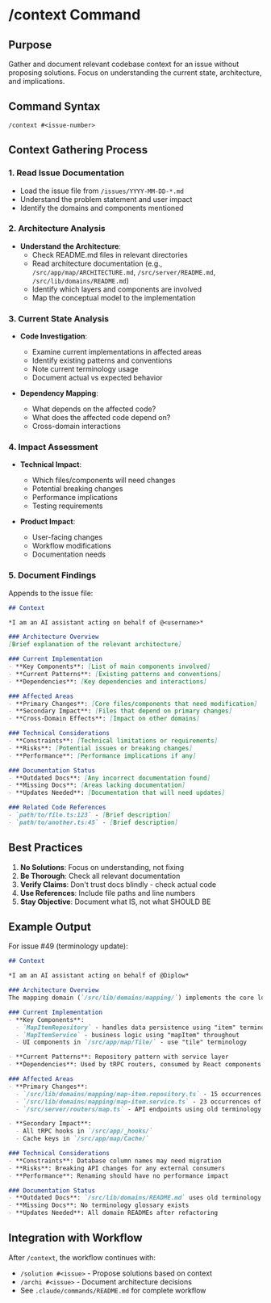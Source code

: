 # /context Command

## Purpose
Gather and document relevant codebase context for an issue without proposing solutions. Focus on understanding the current state, architecture, and implications.

## Command Syntax
```
/context #<issue-number>
```

## Context Gathering Process

### 1. Read Issue Documentation
- Load the issue file from `/issues/YYYY-MM-DD-*.md`
- Understand the problem statement and user impact
- Identify the domains and components mentioned

### 2. Architecture Analysis
- **Understand the Architecture**: 
  - Check README.md files in relevant directories
  - Read architecture documentation (e.g., `/src/app/map/ARCHITECTURE.md`, `/src/server/README.md`, `/src/lib/domains/README.md`)
  - Identify which layers and components are involved
  - Map the conceptual model to the implementation

### 3. Current State Analysis
- **Code Investigation**:
  - Examine current implementations in affected areas
  - Identify existing patterns and conventions
  - Note current terminology usage
  - Document actual vs expected behavior

- **Dependency Mapping**:
  - What depends on the affected code?
  - What does the affected code depend on?
  - Cross-domain interactions

### 4. Impact Assessment
- **Technical Impact**:
  - Which files/components will need changes
  - Potential breaking changes
  - Performance implications
  - Testing requirements

- **Product Impact**:
  - User-facing changes
  - Workflow modifications
  - Documentation needs

### 5. Document Findings

Appends to the issue file:

```markdown
## Context

*I am an AI assistant acting on behalf of @<username>*

### Architecture Overview
[Brief explanation of the relevant architecture]

### Current Implementation
- **Key Components**: [List of main components involved]
- **Current Patterns**: [Existing patterns and conventions]
- **Dependencies**: [Key dependencies and interactions]

### Affected Areas
- **Primary Changes**: [Core files/components that need modification]
- **Secondary Impact**: [Files that depend on primary changes]
- **Cross-Domain Effects**: [Impact on other domains]

### Technical Considerations
- **Constraints**: [Technical limitations or requirements]
- **Risks**: [Potential issues or breaking changes]
- **Performance**: [Performance implications if any]

### Documentation Status
- **Outdated Docs**: [Any incorrect documentation found]
- **Missing Docs**: [Areas lacking documentation]
- **Updates Needed**: [Documentation that will need updates]

### Related Code References
- `path/to/file.ts:123` - [Brief description]
- `path/to/another.ts:45` - [Brief description]
```

## Best Practices

1. **No Solutions**: Focus on understanding, not fixing
2. **Be Thorough**: Check all relevant documentation
3. **Verify Claims**: Don't trust docs blindly - check actual code
4. **Use References**: Include file paths and line numbers
5. **Stay Objective**: Document what IS, not what SHOULD BE

## Example Output

For issue #49 (terminology update):

```markdown
## Context

*I am an AI assistant acting on behalf of @Diplow*

### Architecture Overview
The mapping domain (`/src/lib/domains/mapping/`) implements the core logic for tile management and hierarchical structures. It's separate from the UI layer (`/src/app/map/`) following domain-driven design principles.

### Current Implementation
- **Key Components**: 
  - `MapItemRepository` - handles data persistence using "item" terminology
  - `MapItemService` - business logic using "mapItem" throughout
  - UI components in `/src/app/map/Tile/` - use "tile" terminology

- **Current Patterns**: Repository pattern with service layer
- **Dependencies**: Used by tRPC routers, consumed by React components

### Affected Areas
- **Primary Changes**: 
  - `/src/lib/domains/mapping/map-item.repository.ts` - 15 occurrences of "item"
  - `/src/lib/domains/mapping/map-item.service.ts` - 23 occurrences of "mapItem"
  - `/src/server/routers/map.ts` - API endpoints using old terminology

- **Secondary Impact**: 
  - All tRPC hooks in `/src/app/_hooks/`
  - Cache keys in `/src/app/map/Cache/`

### Technical Considerations
- **Constraints**: Database column names may need migration
- **Risks**: Breaking API changes for any external consumers
- **Performance**: Renaming should have no performance impact

### Documentation Status
- **Outdated Docs**: `/src/lib/domains/README.md` uses old terminology
- **Missing Docs**: No terminology glossary exists
- **Updates Needed**: All domain READMEs after refactoring
```

## Integration with Workflow

After `/context`, the workflow continues with:
- `/solution #<issue>` - Propose solutions based on context
- `/archi #<issue>` - Document architecture decisions
- See `.claude/commands/README.md` for complete workflow